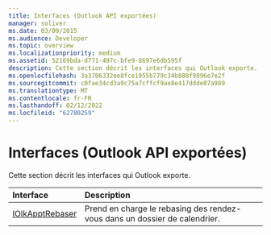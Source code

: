 ```yaml
---
title: Interfaces (Outlook API exportées)
manager: soliver
ms.date: 03/09/2015
ms.audience: Developer
ms.topic: overview
ms.localizationpriority: medium
ms.assetid: 52169bda-d771-497c-bfe9-8697e6db595f
description: Cette section décrit les interfaces qui Outlook exporte.
ms.openlocfilehash: 3a3706332ee8fce1955b779c34b888f9896e7e2f
ms.sourcegitcommit: c0fae34cd3a9c75a7cffcf9ae8e417ddde07a989
ms.translationtype: MT
ms.contentlocale: fr-FR
ms.lasthandoff: 02/12/2022
ms.locfileid: "62780259"
---
```

# <a name="interfaces-outlook-exported-apis"></a>Interfaces (Outlook API exportées)

Cette section décrit les interfaces qui Outlook exporte.
  
|**Interface**|**Description**|
|:-----|:-----|
|[IOlkApptRebaser](iolkapptrebaser.md) <br/> |Prend en charge le rebasing des rendez-vous dans un dossier de calendrier. |
   

